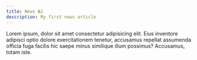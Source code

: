```yaml
---
title: News №1
description: My first news article
---
```


Lorem ipsum, dolor sit amet consectetur adipisicing elit. Eius inventore adipisci optio dolore exercitationem tenetur, accusamus repellat assumenda officia fuga facilis hic saepe minus similique illum possimus? Accusamus, totam iste.
